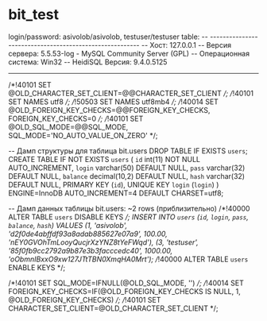 # bit_test
login/password: asivolob/asivolob, testuser/testuser
table: -- --------------------------------------------------------
-- Хост:                         127.0.0.1
-- Версия сервера:               5.5.53-log - MySQL Community Server (GPL)
-- Операционная система:         Win32
-- HeidiSQL Версия:              9.4.0.5125
-- --------------------------------------------------------

/*!40101 SET @OLD_CHARACTER_SET_CLIENT=@@CHARACTER_SET_CLIENT */;
/*!40101 SET NAMES utf8 */;
/*!50503 SET NAMES utf8mb4 */;
/*!40014 SET @OLD_FOREIGN_KEY_CHECKS=@@FOREIGN_KEY_CHECKS, FOREIGN_KEY_CHECKS=0 */;
/*!40101 SET @OLD_SQL_MODE=@@SQL_MODE, SQL_MODE='NO_AUTO_VALUE_ON_ZERO' */;

-- Дамп структуры для таблица bit.users
DROP TABLE IF EXISTS `users`;
CREATE TABLE IF NOT EXISTS `users` (
  `id` int(11) NOT NULL AUTO_INCREMENT,
  `login` varchar(50) DEFAULT NULL,
  `pass` varchar(32) DEFAULT NULL,
  `balance` decimal(10,2) DEFAULT NULL,
  `hash` varchar(32) DEFAULT NULL,
  PRIMARY KEY (`id`),
  UNIQUE KEY `login` (`login`)
) ENGINE=InnoDB AUTO_INCREMENT=4 DEFAULT CHARSET=utf8;

-- Дамп данных таблицы bit.users: ~2 rows (приблизительно)
/*!40000 ALTER TABLE `users` DISABLE KEYS */;
INSERT INTO `users` (`id`, `login`, `pass`, `balance`, `hash`) VALUES
	(1, 'asivolob', 'd2f0de4abffdf93a8adab885627e07a9', 100.00, 'nEY0GVOhTmLooyQucjrXzYNZ8tYeFWqd'),
	(3, 'testuser', '85f0fb9cc2792a9b87e3b3facccedc40', 1000.00, 'oObmnIBxxO9xw127JTtTBN0XmqHA0Mrt');
/*!40000 ALTER TABLE `users` ENABLE KEYS */;

/*!40101 SET SQL_MODE=IFNULL(@OLD_SQL_MODE, '') */;
/*!40014 SET FOREIGN_KEY_CHECKS=IF(@OLD_FOREIGN_KEY_CHECKS IS NULL, 1, @OLD_FOREIGN_KEY_CHECKS) */;
/*!40101 SET CHARACTER_SET_CLIENT=@OLD_CHARACTER_SET_CLIENT */;
